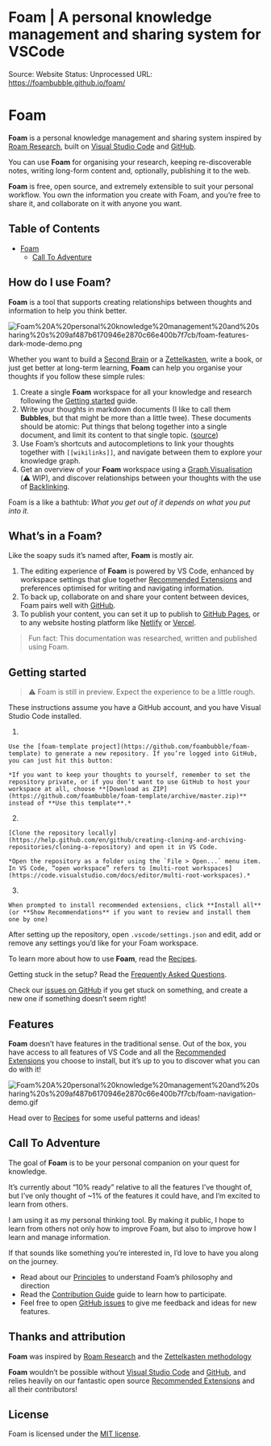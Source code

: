 # Foam | A personal knowledge management and sharing system for VSCode

Source: Website
Status: Unprocessed
URL: https://foambubble.github.io/foam/

# Foam

**Foam** is a personal knowledge management and sharing system inspired by [Roam Research](https://roamresearch.com/), built on [Visual Studio Code](https://code.visualstudio.com/) and [GitHub](https://github.com/).

You can use **Foam** for organising your research, keeping re-discoverable notes, writing long-form content and, optionally, publishing it to the web.

**Foam** is free, open source, and extremely extensible to suit your personal workflow. You own the information you create with Foam, and you’re free to share it, and collaborate on it with anyone you want.

## Table of Contents

- [Foam](https://foambubble.github.io/foam/)
    - [Call To Adventure](https://foambubble.github.io/foam/)

## How do I use Foam?

**Foam** is a tool that supports creating relationships between thoughts and information to help you think better.

![Foam%20A%20personal%20knowledge%20management%20and%20sharing%20s%209af487b6170946e2870c66e400b7f7cb/foam-features-dark-mode-demo.png](Foam%20A%20personal%20knowledge%20management%20and%20sharing%20s%209af487b6170946e2870c66e400b7f7cb/foam-features-dark-mode-demo.png)

Whether you want to build a [Second Brain](https://www.buildingasecondbrain.com/) or a [Zettelkasten](https://zettelkasten.de/posts/overview/), write a book, or just get better at long-term learning, **Foam** can help you organise your thoughts if you follow these simple rules:

1. Create a single **Foam** workspace for all your knowledge and research following the [Getting started](https://foambubble.github.io/foam/) guide.
2. Write your thoughts in markdown documents (I like to call them **Bubbles**, but that might be more than a little twee). These documents should be atomic: Put things that belong together into a single document, and limit its content to that single topic. ([source](https://zettelkasten.de/posts/overview/#principles))
3. Use Foam’s shortcuts and autocompletions to link your thoughts together with `[[wikilinks]]`, and navigate between them to explore your knowledge graph.
4. Get an overview of your **Foam** workspace using a [Graph Visualisation](https://foambubble.github.io/foam/features/graph-visualisation) (⚠️ WIP), and discover relationships between your thoughts with the use of [Backlinking](https://foambubble.github.io/foam/features/backlinking).

Foam is a like a bathtub: *What you get out of it depends on what you put into it.*

## What’s in a Foam?

Like the soapy suds it’s named after, **Foam** is mostly air.

1. The editing experience of **Foam** is powered by VS Code, enhanced by workspace settings that glue together [Recommended Extensions](https://foambubble.github.io/foam/recommended-extensions) and preferences optimised for writing and navigating information.
2. To back up, collaborate on and share your content between devices, Foam pairs well with [GitHub](http://github.com/).
3. To publish your content, you can set it up to publish to [GitHub Pages](https://pages.github.com/), or to any website hosting platform like [Netlify](http://netlify.com/) or [Vercel](https://vercel.com/).

> Fun fact: This documentation was researched, written and published using Foam.
> 

## Getting started

> ⚠️ Foam is still in preview. Expect the experience to be a little rough.
> 

These instructions assume you have a GitHub account, and you have Visual Studio Code installed.

1.  
    
    Use the [foam-template project](https://github.com/foambubble/foam-template) to generate a new repository. If you’re logged into GitHub, you can just hit this button:
    
    *If you want to keep your thoughts to yourself, remember to set the repository private, or if you don’t want to use GitHub to host your workspace at all, choose **[Download as ZIP](https://github.com/foambubble/foam-template/archive/master.zip)** instead of **Use this template**.*
    
2.  
    
    [Clone the repository locally](https://help.github.com/en/github/creating-cloning-and-archiving-repositories/cloning-a-repository) and open it in VS Code.
    
    *Open the repository as a folder using the `File > Open...` menu item. In VS Code, “open workspace” refers to [multi-root workspaces](https://code.visualstudio.com/docs/editor/multi-root-workspaces).*
    
3. 
    
    When prompted to install recommended extensions, click **Install all** (or **Show Recommendations** if you want to review and install them one by one)
    

After setting up the repository, open `.vscode/settings.json` and edit, add or remove any settings you’d like for your Foam workspace.

To learn more about how to use **Foam**, read the [Recipes](https://foambubble.github.io/foam/recipes/recipes).

Getting stuck in the setup? Read the [Frequently Asked Questions](https://foambubble.github.io/foam/frequently-asked-questions).

Check our [issues on GitHub](http://github.com/foambubble/foam/issues) if you get stuck on something, and create a new one if something doesn’t seem right!

## Features

**Foam** doesn’t have features in the traditional sense. Out of the box, you have access to all features of VS Code and all the [Recommended Extensions](https://foambubble.github.io/foam/recommended-extensions) you choose to install, but it’s up to you to discover what you can do with it!

![Foam%20A%20personal%20knowledge%20management%20and%20sharing%20s%209af487b6170946e2870c66e400b7f7cb/foam-navigation-demo.gif](Foam%20A%20personal%20knowledge%20management%20and%20sharing%20s%209af487b6170946e2870c66e400b7f7cb/foam-navigation-demo.gif)

Head over to [Recipes](https://foambubble.github.io/foam/recipes/recipes) for some useful patterns and ideas!

## Call To Adventure

The goal of **Foam** is to be your personal companion on your quest for knowledge.

It’s currently about “10% ready” relative to all the features I’ve thought of, but I’ve only thought of ~1% of the features it could have, and I’m excited to learn from others.

I am using it as my personal thinking tool. By making it public, I hope to learn from others not only how to improve Foam, but also to improve how I learn and manage information.

If that sounds like something you’re interested in, I’d love to have you along on the journey.

- Read about our [Principles](https://foambubble.github.io/foam/principles) to understand Foam’s philosophy and direction
- Read the [Contribution Guide](https://foambubble.github.io/foam/contribution-guide) guide to learn how to participate.
- Feel free to open [GitHub issues](https://github.com/foambubble/foam/issues) to give me feedback and ideas for new features.

## Thanks and attribution

**Foam** was inspired by [Roam Research](https://roamresearch.com/) and the [Zettelkasten methodology](https://zettelkasten.de/posts/overview)

**Foam** wouldn’t be possible without [Visual Studio Code](https://code.visualstudio.com/) and [GitHub](https://github.com/), and relies heavily on our fantastic open source [Recommended Extensions](https://foambubble.github.io/foam/recommended-extensions) and all their contributors!

## License

Foam is licensed under the [MIT license](https://foambubble.github.io/foam/LICENSE.txt).